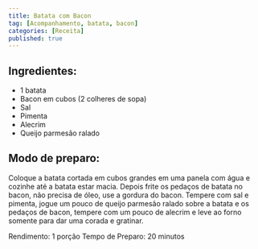 ```yaml
---
title: Batata com Bacon
tag: [Acompanhamento, batata, bacon]
categories: [Receita]
published: true
---
```


## Ingredientes:

- 1 batata
- Bacon em cubos (2 colheres de sopa)
- Sal
- Pimenta
- Alecrim
- Queijo parmesão ralado

## Modo de preparo:

Coloque a batata cortada em cubos grandes em uma panela com água e cozinhe até a batata estar macia. Depois frite os pedaços de batata no bacon, não precisa de óleo, use a gordura do bacon. Tempere com sal e pimenta, jogue um pouco de queijo parmesão ralado sobre a batata e os pedaços de bacon, tempere com um pouco de alecrim e leve ao forno somente para dar uma corada e gratinar.

Rendimento: 1 porção
Tempo de Preparo: 20 minutos